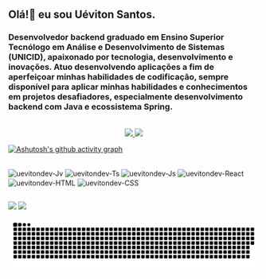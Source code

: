 ## Olá!👋 eu sou Uéviton Santos.
### Desenvolvedor backend graduado em Ensino Superior Tecnólogo em Análise e Desenvolvimento de Sistemas (UNICID), apaixonado por tecnologia, desenvolvimento e inovações. Atuo desenvolvendo aplicações a fim de aperfeiçoar minhas habilidades de codificação, sempre disponível para aplicar minhas habilidades e conhecimentos em projetos desafiadores, especialmente desenvolvimento backend com Java e ecossistema Spring.

<br>
<div align="center">
  <a href="https://github.com/uevitondev">    
    
  <img height="180em" src="https://github-readme-stats.vercel.app/api/?username=uevitondev&show_icons=true&theme=radical"/> 
  <img height="180em" src="https://github-readme-stats.vercel.app/api/top-langs/?username=uevitondev&layout=compact&theme=radical"/>

</div>

  [![Ashutosh's github activity graph](https://github-readme-activity-graph.vercel.app/graph?username=uevitondev&bg_color=0d0d0d&color=205fc5&line=085ea0&point=25cc0f&area=true&hide_border=true)](https://github.com/ashutosh00710/github-readme-activity-graph)
    
  <div style="display: inline_block"><br>
  <img align="center" alt="uevitondev-Jv" height="70" width="70" src="https://cdn.jsdelivr.net/gh/devicons/devicon/icons/java/java-original-wordmark.svg" />  
  <img align="center" alt="uevitondev-Ts" height="50" width="50" src="https://cdn.jsdelivr.net/gh/devicons/devicon/icons/typescript/typescript-original.svg" />    
  <img align="center" alt="uevitondev-Js" height="50" width="50" src="https://cdn.jsdelivr.net/gh/devicons/devicon/icons/javascript/javascript-original.svg" />  
  <img align="center" alt="uevitondev-React" height="50" width="50" src="https://cdn.jsdelivr.net/gh/devicons/devicon/icons/react/react-original-wordmark.svg" />    
  <img align="center" alt="uevitondev-HTML" height="50" width="50" src="https://cdn.jsdelivr.net/gh/devicons/devicon/icons/html5/html5-original-wordmark.svg" />    
  <img align="center" alt="uevitondev-CSS" height="50" width="50" src="https://cdn.jsdelivr.net/gh/devicons/devicon/icons/css3/css3-original-wordmark.svg" />
</div>
  
  ##
  
 <div>
  <a href="https://instagram.com/uevitondev" target="_blank"><img src="https://img.shields.io/badge/-Instagram-%23E4405F?style=for-the-badge&logo=instagram&logoColor=white" target="_blank"></a> 	
  <a href="https://www.linkedin.com/in/uevitondev" target="_blank"><img src="https://img.shields.io/badge/-LinkedIn-%230077B5?style=for-the-badge&logo=linkedin&logoColor=white" target="_blank"></a>   
   
   ![Snake animation](https://github.com/uevitondev/assets/blob/main/github-contribution-grid-snake.svg)   
 
</div>

